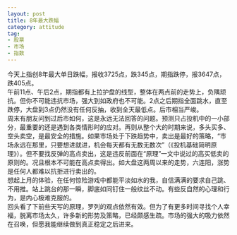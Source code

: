 ```yaml
---
layout: post
title: 8年最大跌幅
category: attitude
tag: 
- 股票
- 市场
- 指数
---
```


今天上指创8年最大单日跌幅，报收3725点，跌345点，期指跌停，报3647点，跌405点。<br>
午前11点、午后2点，期指都有上拉护盘的线型，整体在两点前的走势上，负隅顽抗。但你不可能违抗市场，强大到如政府也不可能。2点之后期指全面跳水，直至跌停，大盘到3点仍然没有任何反抽，收到全天最低点。后市相当严峻。<br>
周末有朋友问到过后市如何，这是永远无法回答的问题。预测只占投机中的一小部分，最重要的还是遇到各类情形时的应对。再则从整个大的时期来说，多头买多、空头卖空，是最安全的措施。如果市场处于下跌趋势中，卖出是最好的策略，“市场永远在那里，只要想进就进，机会每天都有无数无数次”（《投机基础简明原理》）。但不要找反弹的高点卖出，这是违反前面在“原理”一文中说过的高买低卖的原则的。况且根本不可能在高点卖得出。如大盘这两周以来的走势，六连阳，涨势是任何人都难以抗拒进行卖出的。<br>
想起上月的体验，在任何惊险游戏中都能平淡如水的我，自信满满的要求自己跳、不用推。站上跳台的那一瞬，脚底如同钉住一般纹丝不动。有些反自然的心理和行为，是内心极难克服的。<br>
回头看了下前些天写的原理，罗列的观点依然有效。但为了有更多时间寻找个人幸福，脱离市场太久，许多新的形势及策略，已经颇感生疏。市场的强大的吸力依然在召唤，但愿我能继续做到真正稳定之后进来。<br>
